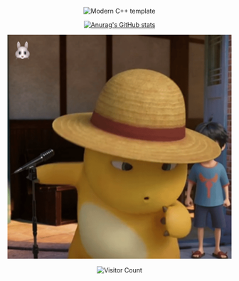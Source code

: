 <div id="title" align=center>

![Modern C++ template][github-sub-title:img]

[![Anurag's GitHub stats](https://github-readme-stats.vercel.app/api?username=YunsenXing&show_icons=true&theme=gruvbox)](https://github.com/YunsenXing)

![头像](image/photo.gif)


![Visitor Count](https://profile-counter.glitch.me/YunsenXing/count.svg)

[github-sub-title:img]: https://readme-typing-svg.herokuapp.com?font=Segoe+Script&center=true&lines=Xing_Yunsen
